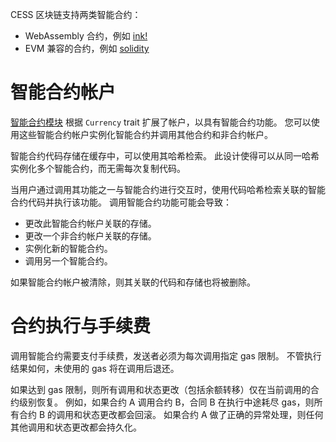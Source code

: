 CESS 区块链支持两类智能合约：

- WebAssembly 合约，例如 [ink!](https://use.ink/)
- EVM 兼容的合约，例如 [solidity](https://docs.soliditylang.org/en/develop/)

# 智能合约帐户

[智能合约模块](https://paritytech.github.io/substrate/master/pallet_contracts) 根据 `Currency` trait 扩展了帐户，以具有智能合约功能。 您可以使用这些智能合约帐户实例化智能合约并调用其他合约和非合约帐户。

智能合约代码存储在缓存中，可以使用其哈希检索。 此设计使得可以从同一哈希实例化多个智能合约，而无需每次复制代码。

当用户通过调用其功能之一与智能合约进行交互时，使用代码哈希检索关联的智能合约代码并执行该功能。 调用智能合约功能可能会导致：

- 更改此智能合约帐户关联的存储。
- 更改一个非合约帐户关联的存储。
- 实例化新的智能合约。
- 调用另一个智能合约。

如果智能合约帐户被清除，则其关联的代码和存储也将被删除。

# 合约执行与手续费

调用智能合约需要支付手续费，发送者必须为每次调用指定 gas 限制。 不管执行结果如何，未使用的 gas 将在调用后退还。

如果达到 gas 限制，则所有调用和状态更改（包括余额转移）仅在当前调用的合约级别恢复。 例如，如果合约 A 调用合约 B，合同 B 在执行中途耗尽 gas，则所有合约 B 的调用和状态更改都会回滚。 如果合约 A 做了正确的异常处理，则任何其他调用和状态更改都会持久化。
